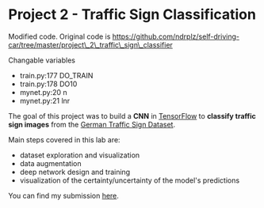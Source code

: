 # Project 2 - Traffic Sign Classification
Modified code. Original code is https://github.com/ndrplz/self-driving-car/tree/master/project\_2\_traffic\_sign\_classifier

Changable variables
 - train.py:177 DO\_TRAIN
 - train.py:178 DO10
 - mynet.py:20  n
 - mynet.py:21  lnr

The goal of this project was  to build a **CNN** in [TensorFlow](https://www.tensorflow.org/) to **classify traffic sign images** from the [German Traffic Sign Dataset](http://benchmark.ini.rub.de/?section=gtsrb&subsection=dataset).

Main steps covered in this lab are:
- dataset exploration and visualization
- data augmentation
- deep network design and training 
- visualization of the certainty/uncertainty of the model's predictions

You can find my submission [here](https://github.com/ndrplz/self-driving-car/blob/master/project_2_traffic_sign_classifier/Traffic_Sign_Classifier.ipynb).
